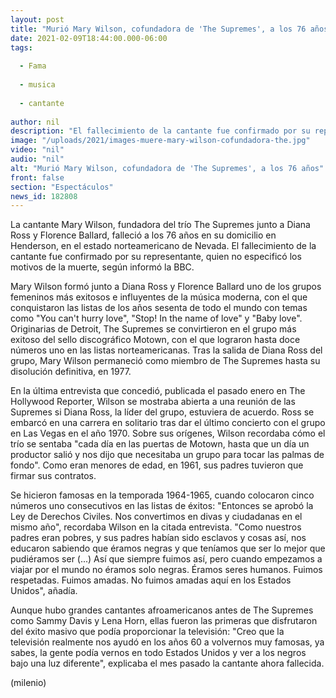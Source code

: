 ```yaml
---
layout: post
title: "Murió Mary Wilson, cofundadora de 'The Supremes', a los 76 años"
date: 2021-02-09T18:44:00.000-06:00
tags:
  
  - Fama
  
  - musica
  
  - cantante
  
author: nil
description: "El fallecimiento de la cantante fue confirmado por su representante, quien no especificó los motivos de la muerte; te contamos lo que sabemos. "
image: "/uploads/2021/images-muere-mary-wilson-cofundadora-the.jpg"
video: "nil"
audio: "nil"
alt: "Murió Mary Wilson, cofundadora de 'The Supremes', a los 76 años"
front: false
section: "Espectáculos"
news_id: 182808
---
```


La cantante Mary Wilson, fundadora del trío The Supremes junto a Diana Ross y Florence Ballard, falleció a los 76 años en su domicilio en Henderson, en el estado norteamericano de Nevada. 
El fallecimiento de la cantante fue confirmado por su representante, quien no especificó los motivos de la muerte, según informó la BBC. 

Mary Wilson formó junto a Diana Ross y Florence Ballard uno de los grupos femeninos más exitosos e influyentes de la música moderna, con el que conquistaron las listas de los años sesenta de todo el mundo con temas como "You can't hurry love", "Stop! In the name of love" y "Baby love". 
Originarias de Detroit, The Supremes se convirtieron en el grupo más exitoso del sello discográfico Motown, con el que lograron hasta doce números uno en las listas norteamericanas. 
Tras la salida de Diana Ross del grupo, Mary Wilson permaneció como miembro de The Supremes hasta su disolución definitiva, en 1977. 

En la última entrevista que concedió, publicada el pasado enero en The Hollywood Reporter, Wilson se mostraba abierta a una reunión de las Supremes si Diana Ross, la líder del grupo, estuviera de acuerdo. Ross se embarcó en una carrera en solitario tras dar el último concierto con el grupo en Las Vegas en el año 1970. 
Sobre sus orígenes, Wilson recordaba cómo el trío se sentaba "cada día en las puertas de Motown, hasta que un día un productor salió y nos dijo que necesitaba un grupo para tocar las palmas de fondo". Como eran menores de edad, en 1961, sus padres tuvieron que firmar sus contratos.

Se hicieron famosas en la temporada 1964-1965, cuando colocaron cinco números uno consecutivos en las listas de éxitos: "Entonces se aprobó la Ley de Derechos Civiles. Nos convertimos en divas y ciudadanas en el mismo año", recordaba Wilson en la citada entrevista. 
"Como nuestros padres eran pobres, y sus padres habían sido esclavos y cosas así, nos educaron sabiendo que éramos negras y que teníamos que ser lo mejor que pudiéramos ser (...) Así que siempre fuimos así, pero cuando empezamos a viajar por el mundo no éramos solo negras. Éramos seres humanos. Fuimos respetadas. Fuimos amadas. No fuimos amadas aquí en los Estados Unidos", añadía. 

Aunque hubo grandes cantantes afroamericanos antes de The Supremes como Sammy Davis y Lena Horn, ellas fueron las primeras que disfrutaron del éxito masivo que podía proporcionar la televisión: "Creo que la televisión realmente nos ayudó en los años 60 a volvernos muy famosas, ya sabes, la gente podía vernos en todo Estados Unidos y ver a los negros bajo una luz diferente", explicaba el mes pasado la cantante ahora fallecida. 

(milenio)